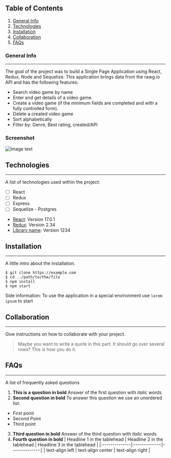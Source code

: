 ## Table of Contents
1. [General Info](#general-info)
2. [Technologies](#technologies)
3. [Installation](#installation)
4. [Collaboration](#collaboration)
5. [FAQs](#faqs)
### General Info
***
The goal of the project was to build a Single Page Application using React, Redux, Node and Sequelize. This application brings data from the rawg.io API and has the following features:
* Search video game by name
* Enter and get details of a video game.
* Create a video game (if the minimum fields are completed and with a fully controlled form).
* Delete a created video game
* Sort alphabetically
* Filter by: Genre, Best rating, created/API
### Screenshot
![Image text](https://www.united-internet.de/fileadmin/user_upload/Brands/Downloads/Logo_IONOS_by.jpg)
## Technologies
***
A list of technologies used within the project:

- [ ] React
- [ ] Redux
- [ ] Express
- [ ] Sequelize - Postgres
* [React]([https://example.com](https://es.reactjs.org/)): Version 17.0.1
* [Redux]([https://example.com](https://es.redux.js.org/)): Version 2.34
* [Library name](https://example.com): Version 1234
## Installation
***
A little intro about the installation. 
```
$ git clone https://example.com
$ cd ../path/to/the/file
$ npm install
$ npm start
```
Side information: To use the application in a special environment use ```lorem ipsum``` to start
## Collaboration
***
Give instructions on how to collaborate with your project.
> Maybe you want to write a quote in this part. 
> It should go over several rows?
> This is how you do it.
## FAQs
***
A list of frequently asked questions
1. **This is a question in bold**
Answer of the first question with _italic words_. 
2. __Second question in bold__ 
To answer this question we use an unordered list:
* First point
* Second Point
* Third point
3. **Third question in bold**
Answer of the third question with *italic words*.
4. **Fourth question in bold**
| Headline 1 in the tablehead | Headline 2 in the tablehead | Headline 3 in the tablehead |
|:--------------|:-------------:|--------------:|
| text-align left | text-align center | text-align right |
